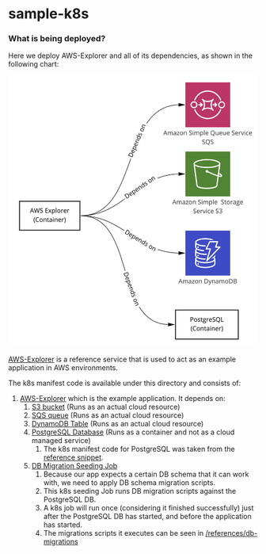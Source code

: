 # sample-k8s

### What is being deployed?
Here we deploy AWS-Explorer and all of its dependencies, as shown in the following chart:

![](../../../references/aws-explorer/media/chart.png)

[AWS-Explorer](../../../references/aws-explorer) is a reference service that is used to act as an example application in AWS environments.

The k8s manifest code is available under this directory and consists of:
1. [AWS-Explorer](explorer.yaml) which is the example application. It depends on:
    1. [S3 bucket](s3.yaml) (Runs as an actual cloud resource)
    2. [SQS queue](sqs.yaml) (Runs as an actual cloud resource)
    3. [DynamoDB Table](dynamodb.yaml) (Runs as an actual cloud resource)
    4. [PostgreSQL Database](postgresql.yaml) (Runs as a container and not as a cloud managed service)
        1. The k8s manifest code for PostgreSQL was taken from the [reference snippet](../../../references/kubernetes/common-containers/postgresql.yaml).
    5. [DB Migration Seeding Job](seeding.yaml)
        1. Because our app expects a certain DB schema that it can work with, we need to apply DB schema migration scripts.
        2. This k8s seeding Job runs DB migration scripts against the PostgreSQL DB.
        3. A k8s job will run once (considering it finished successfully) just after the PostgreSQL DB has started, and before the application has started.
        4. The migrations scripts it executes can be seen in [/references/db-migrations](../../../references/db-migrations)
